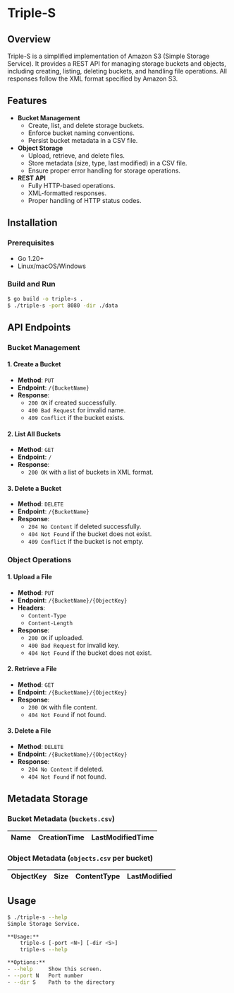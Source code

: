 # Triple-S

## Overview
Triple-S is a simplified implementation of Amazon S3 (Simple Storage Service). It provides a REST API for managing storage buckets and objects, including creating, listing, deleting buckets, and handling file operations. All responses follow the XML format specified by Amazon S3.

## Features
- **Bucket Management**
  - Create, list, and delete storage buckets.
  - Enforce bucket naming conventions.
  - Persist bucket metadata in a CSV file.
- **Object Storage**
  - Upload, retrieve, and delete files.
  - Store metadata (size, type, last modified) in a CSV file.
  - Ensure proper error handling for storage operations.
- **REST API**
  - Fully HTTP-based operations.
  - XML-formatted responses.
  - Proper handling of HTTP status codes.

## Installation
### Prerequisites
- Go 1.20+
- Linux/macOS/Windows

### Build and Run
```sh
$ go build -o triple-s .
$ ./triple-s -port 8080 -dir ./data
```

## API Endpoints
### Bucket Management
#### 1. Create a Bucket
- **Method**: `PUT`
- **Endpoint**: `/{BucketName}`
- **Response**:
  - `200 OK` if created successfully.
  - `400 Bad Request` for invalid name.
  - `409 Conflict` if the bucket exists.

#### 2. List All Buckets
- **Method**: `GET`
- **Endpoint**: `/`
- **Response**:
  - `200 OK` with a list of buckets in XML format.

#### 3. Delete a Bucket
- **Method**: `DELETE`
- **Endpoint**: `/{BucketName}`
- **Response**:
  - `204 No Content` if deleted successfully.
  - `404 Not Found` if the bucket does not exist.
  - `409 Conflict` if the bucket is not empty.

### Object Operations
#### 1. Upload a File
- **Method**: `PUT`
- **Endpoint**: `/{BucketName}/{ObjectKey}`
- **Headers**:
  - `Content-Type`
  - `Content-Length`
- **Response**:
  - `200 OK` if uploaded.
  - `400 Bad Request` for invalid key.
  - `404 Not Found` if the bucket does not exist.

#### 2. Retrieve a File
- **Method**: `GET`
- **Endpoint**: `/{BucketName}/{ObjectKey}`
- **Response**:
  - `200 OK` with file content.
  - `404 Not Found` if not found.

#### 3. Delete a File
- **Method**: `DELETE`
- **Endpoint**: `/{BucketName}/{ObjectKey}`
- **Response**:
  - `204 No Content` if deleted.
  - `404 Not Found` if not found.

## Metadata Storage
### Bucket Metadata (`buckets.csv`)
| Name | CreationTime | LastModifiedTime |
|------|-------------|-----------------|

### Object Metadata (`objects.csv` per bucket)
| ObjectKey | Size | ContentType | LastModified |
|-----------|------|-------------|-------------|

## Usage
```sh
$ ./triple-s --help  
Simple Storage Service.

**Usage:**
    triple-s [-port <N>] [-dir <S>]  
    triple-s --help

**Options:**
- --help     Show this screen.
- --port N   Port number
- --dir S    Path to the directory
```
